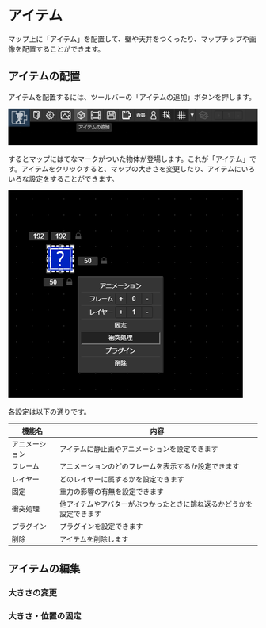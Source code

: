 # アイテム

マップ上に「アイテム」を配置して、壁や天井をつくったり、マップチップや画像を配置することができます。

## アイテムの配置
アイテムを配置するには、ツールバーの「アイテムの追加」ボタンを押します。

![アイテムの追加](./images/add-item-navbar.png)

するとマップにはてなマークがついた物体が登場します。これが「アイテム」です。アイテムをクリックすると、マップの大きさを変更したり、アイテムにいろいろな設定をすることができます。

![アイテムの選択](./images/item-selected.png)

各設定は以下の通りです。

|機能名|内容|
| --- | --- |
|アニメーション|アイテムに静止画やアニメーションを設定できます|
|フレーム|アニメーションのどのフレームを表示するか設定できます|
|レイヤー|どのレイヤーに属するかを設定できます|
|固定|重力の影響の有無を設定できます|
|衝突処理|他アイテムやアバターがぶつかったときに跳ね返るかどうかを設定できます|
|プラグイン|プラグインを設定できます|
|削除|アイテムを削除します|

## アイテムの編集

### 大きさの変更

### 大きさ・位置の固定
